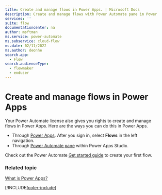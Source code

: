 ```yaml
---
title: Create and manage flows in Power Apps. | Microsoft Docs
description: Create and manage flows with Power Automate pane in Power Apps.
services: ''
suite: flow
documentationcenter: na
author: msftman
ms.service: power-automate
ms.subservice: cloud-flow
ms.date: 02/11/2022
ms.author: deonhe
search.app: 
  - Flow
search.audienceType: 
  - flowmaker
  - enduser
---
```


# Create and manage flows in Power Apps

Your Power Automate license also gives you rights to create and manage flows in Power Apps. Here are the ways you can do this in Power Apps.

- Through [Power Apps](https://make.powerapps.com). After you sign in, select **Flows** in the left navigation.
- Through [Power Automate pane](/powerapps/maker/canvas-apps/working-with-flows) within Power Apps Studio.

Check out the Power Automate [Get started guide](getting-started.md) to create your first flow.

### Related topic
[What is Power Apps?](/powerapps/powerapps-overview)

[!INCLUDE[footer-include](includes/footer-banner.md)]
